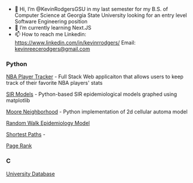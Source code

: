 - 👋 Hi, I’m @KevinRodgersGSU in my last semester for my B.S. of Computer Science at Georgia State University looking for an entry level Software Engineering position
- 🌱 I’m currently learning Next.JS
- 📫 How to reach me 
Linkedin: https://www.linkedin.com/in/kevinrrodgers/
Email: kevinreecerodgers@gmail.com

### Python
[NBA Player Tracker](https://github.com/KevinRodgersGSU/nba_player_tracker) - Full Stack Web applicaiton that allows users to keep track of their favorite NBA players' stats

[SIR Models](https://github.com/KevinRodgersGSU/SIR_Models) - Python-based SIR epidemiological models graphed using matplotlib

[Moore Neighborhood](https://github.com/KevinRodgersGSU/MooreNeighborhood) - Python implementation of 2d cellular automa model

[Random Walk Epidemiology Model](https://github.com/KevinRodgersGSU/RandomWalk)

[Shortest Paths](https://github.com/KevinRodgersGSU/ShortestPathsEasy) -

[Page Rank](https://github.com/KevinRodgersGSU/PageRank)



### C

[University Database](https://github.com/KevinRodgersGSU/C/tree/main/UniversityDB)
